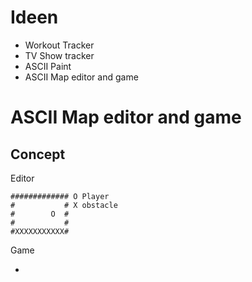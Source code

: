 # Ideen
- Workout Tracker
- TV Show tracker
- ASCII Paint
- ASCII Map editor and game

# ASCII Map editor and game

## Concept

Editor

```
############# O Player
#           # X obstacle
#        O  #
#           #
#XXXXXXXXXXX#
```

Game

- 